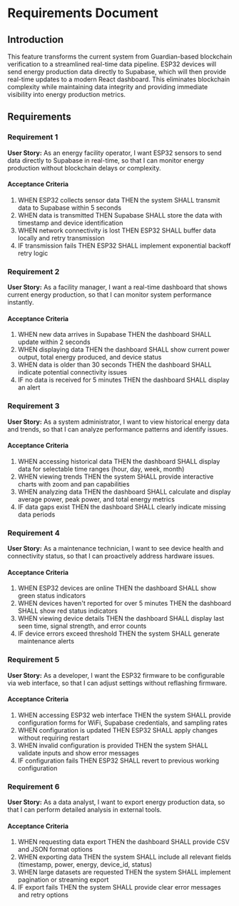 # Requirements Document

## Introduction

This feature transforms the current system from Guardian-based blockchain verification to a streamlined real-time data pipeline. ESP32 devices will send energy production data directly to Supabase, which will then provide real-time updates to a modern React dashboard. This eliminates blockchain complexity while maintaining data integrity and providing immediate visibility into energy production metrics.

## Requirements

### Requirement 1

**User Story:** As an energy facility operator, I want ESP32 sensors to send data directly to Supabase in real-time, so that I can monitor energy production without blockchain delays or complexity.

#### Acceptance Criteria

1. WHEN ESP32 collects sensor data THEN the system SHALL transmit data to Supabase within 5 seconds
2. WHEN data is transmitted THEN Supabase SHALL store the data with timestamp and device identification
3. WHEN network connectivity is lost THEN ESP32 SHALL buffer data locally and retry transmission
4. IF transmission fails THEN ESP32 SHALL implement exponential backoff retry logic

### Requirement 2

**User Story:** As a facility manager, I want a real-time dashboard that shows current energy production, so that I can monitor system performance instantly.

#### Acceptance Criteria

1. WHEN new data arrives in Supabase THEN the dashboard SHALL update within 2 seconds
2. WHEN displaying data THEN the dashboard SHALL show current power output, total energy produced, and device status
3. WHEN data is older than 30 seconds THEN the dashboard SHALL indicate potential connectivity issues
4. IF no data is received for 5 minutes THEN the dashboard SHALL display an alert

### Requirement 3

**User Story:** As a system administrator, I want to view historical energy data and trends, so that I can analyze performance patterns and identify issues.

#### Acceptance Criteria

1. WHEN accessing historical data THEN the dashboard SHALL display data for selectable time ranges (hour, day, week, month)
2. WHEN viewing trends THEN the system SHALL provide interactive charts with zoom and pan capabilities
3. WHEN analyzing data THEN the dashboard SHALL calculate and display average power, peak power, and total energy metrics
4. IF data gaps exist THEN the dashboard SHALL clearly indicate missing data periods

### Requirement 4

**User Story:** As a maintenance technician, I want to see device health and connectivity status, so that I can proactively address hardware issues.

#### Acceptance Criteria

1. WHEN ESP32 devices are online THEN the dashboard SHALL show green status indicators
2. WHEN devices haven't reported for over 5 minutes THEN the dashboard SHALL show red status indicators
3. WHEN viewing device details THEN the dashboard SHALL display last seen time, signal strength, and error counts
4. IF device errors exceed threshold THEN the system SHALL generate maintenance alerts

### Requirement 5

**User Story:** As a developer, I want the ESP32 firmware to be configurable via web interface, so that I can adjust settings without reflashing firmware.

#### Acceptance Criteria

1. WHEN accessing ESP32 web interface THEN the system SHALL provide configuration forms for WiFi, Supabase credentials, and sampling rates
2. WHEN configuration is updated THEN ESP32 SHALL apply changes without requiring restart
3. WHEN invalid configuration is provided THEN the system SHALL validate inputs and show error messages
4. IF configuration fails THEN ESP32 SHALL revert to previous working configuration

### Requirement 6

**User Story:** As a data analyst, I want to export energy production data, so that I can perform detailed analysis in external tools.

#### Acceptance Criteria

1. WHEN requesting data export THEN the dashboard SHALL provide CSV and JSON format options
2. WHEN exporting data THEN the system SHALL include all relevant fields (timestamp, power, energy, device_id, status)
3. WHEN large datasets are requested THEN the system SHALL implement pagination or streaming export
4. IF export fails THEN the system SHALL provide clear error messages and retry options